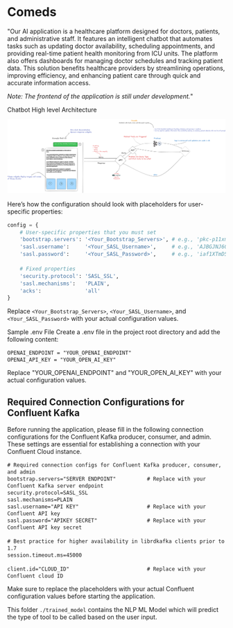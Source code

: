 # Comeds

"Our AI application is a healthcare platform designed for doctors, patients, and administrative staff. It features an intelligent chatbot that automates tasks such as updating doctor availability, scheduling appointments, and providing real-time patient health monitoring from ICU units. The platform also offers dashboards for managing doctor schedules and tracking patient data. This solution benefits healthcare providers by streamlining operations, improving efficiency, and enhancing patient care through quick and accurate information access. 

*Note: The frontend of the application is still under development.*"

Chatbot High level Architecture

![](https://github.com/Shaik-mohd-huzaifa/Comeds/blob/5f06ec6c3372aa2d896560b0b0eb4c8883a2b359/Chatbot%20architecture.png)

Here’s how the configuration should look with placeholders for user-specific properties:

```python
config = {
    # User-specific properties that you must set
    'bootstrap.servers': '<Your_Bootstrap_Servers>', # e.g., 'pkc-p11xm.us-east-1.aws.confluent.cloud:9092'
    'sasl.username':     '<Your_SASL_Username>',     # e.g., 'AJBGJNJ6QJLHAEWW'
    'sasl.password':     '<Your_SASL_Password>',     # e.g., 'iaf1XTmD5UYPVuWX6SdCfFRgrI9FuXhExTpIwuiG4UxuYfdm7FrpBgHpLcjHtJfl'

    # Fixed properties
    'security.protocol': 'SASL_SSL',
    'sasl.mechanisms':   'PLAIN',
    'acks':              'all'
}
```
Replace `<Your_Bootstrap_Servers>`, `<Your_SASL_Username>`, and `<Your_SASL_Password>` with your actual configuration values.


Sample .env File
Create a .env file in the project root directory and add the following content:

```env
OPENAI_ENDPOINT = "YOUR_OPENAI_ENDPOINT"
OPENAI_API_KEY = "YOUR_OPEN_AI_KEY"
```

Replace "YOUR_OPENAI_ENDPOINT" and "YOUR_OPEN_AI_KEY" with your actual configuration values.

## Required Connection Configurations for Confluent Kafka

Before running the application, please fill in the following connection configurations for the Confluent Kafka producer, consumer, and admin. These settings are essential for establishing a connection with your Confluent Cloud instance.

```plaintext
# Required connection configs for Confluent Kafka producer, consumer, and admin
bootstrap.servers="SERVER ENDPOINT"          # Replace with your Confluent Kafka server endpoint
security.protocol=SASL_SSL
sasl.mechanisms=PLAIN
sasl.username="API KEY"                      # Replace with your Confluent API key
sasl.password="APIKEY SECRET"                # Replace with your Confluent API key secret

# Best practice for higher availability in librdkafka clients prior to 1.7
session.timeout.ms=45000

client.id="CLOUD_ID"                         # Replace with your Confluent cloud ID
```
Make sure to replace the placeholders with your actual Confluent configuration values before starting the application.

This folder <code>./trained_model</code> contains the NLP ML Model which will predict the type of tool to be called based on the user input.
